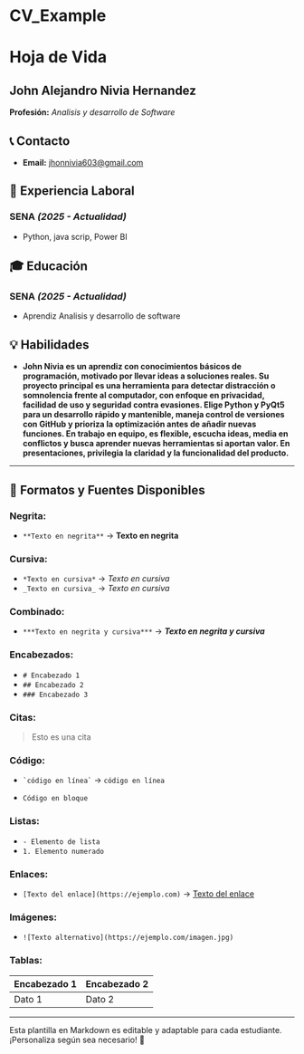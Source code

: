 # CV_Example
# Hoja de Vida

## John Alejandro Nivia Hernandez
**Profesión:** _Analisis y desarrollo de Software_

## 📞 Contacto

- **Email:** [jhonnivia603@gmail.com](jhonnivia603@gmail.com)

## 🏢 Experiencia Laboral
### **SENA** _(2025 - Actualidad)_
- Python, java scrip, Power BI

## 🎓 Educación
### **SENA** _(2025 - Actualidad)_
- Aprendiz Analisis y desarrollo de software
## 💡 Habilidades
- **John Nivia es un aprendiz con conocimientos básicos de programación, motivado por llevar ideas a soluciones reales. Su proyecto principal es una herramienta para detectar distracción o somnolencia frente al computador, con enfoque en privacidad, facilidad de uso y seguridad contra evasiones.
Elige Python y PyQt5 para un desarrollo rápido y mantenible, maneja control de versiones con GitHub y prioriza la optimización antes de añadir nuevas funciones. En trabajo en equipo, es flexible, escucha ideas, media en conflictos y busca aprender nuevas herramientas si aportan valor. En presentaciones, privilegia la claridad y la funcionalidad del producto.**
---

## 🎨 Formatos y Fuentes Disponibles

### **Negrita:**
- `**Texto en negrita**` → **Texto en negrita**

### **Cursiva:**
- `*Texto en cursiva*` → *Texto en cursiva*
- `_Texto en cursiva_` → _Texto en cursiva_

### **Combinado:**
- `***Texto en negrita y cursiva***` → ***Texto en negrita y cursiva***

### **Encabezados:**
- `# Encabezado 1`
- `## Encabezado 2`
- `### Encabezado 3`

### **Citas:**
> Esto es una cita

### **Código:**
- `` `código en línea` `` → `código en línea`
- ```
  Código en bloque
  ```

### **Listas:**
- `- Elemento de lista`
- `1. Elemento numerado`

### **Enlaces:**
- `[Texto del enlace](https://ejemplo.com)` → [Texto del enlace](https://ejemplo.com)

### **Imágenes:**
- `![Texto alternativo](https://ejemplo.com/imagen.jpg)`

### **Tablas:**
| Encabezado 1 | Encabezado 2 |
|-------------|-------------|
| Dato 1     | Dato 2      |

---

Esta plantilla en Markdown es editable y adaptable para cada estudiante. ¡Personaliza según sea necesario! 🎯

